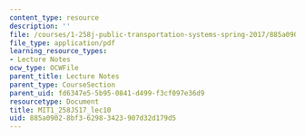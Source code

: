 ```yaml
---
content_type: resource
description: ''
file: /courses/1-258j-public-transportation-systems-spring-2017/885a09028bf362983423907d32d179d5_MIT1_258JS17_lec10.pdf
file_type: application/pdf
learning_resource_types:
- Lecture Notes
ocw_type: OCWFile
parent_title: Lecture Notes
parent_type: CourseSection
parent_uid: fd6347e5-5b95-0841-d499-f3cf097e36d9
resourcetype: Document
title: MIT1_258JS17_lec10
uid: 885a0902-8bf3-6298-3423-907d32d179d5
---
```

